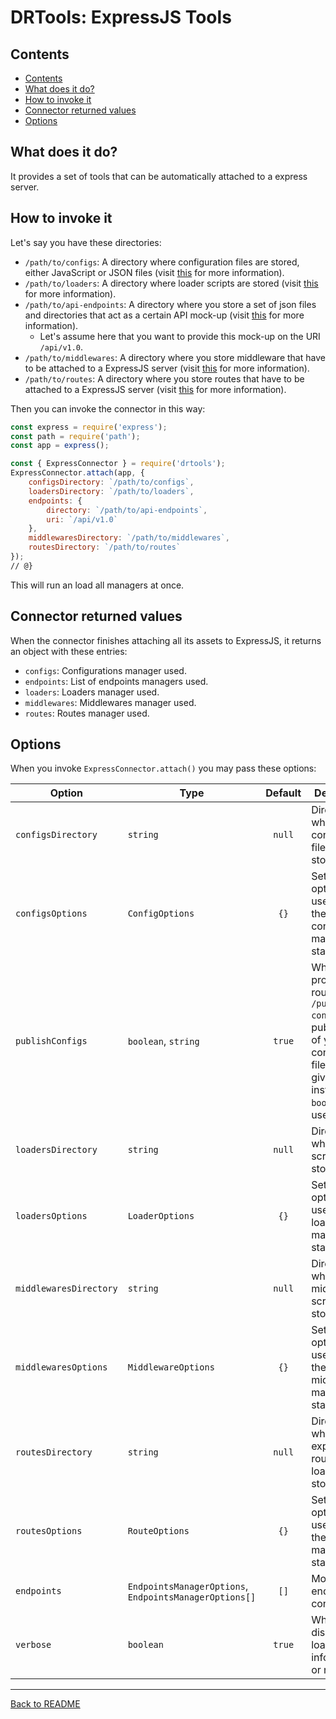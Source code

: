 # DRTools: ExpressJS Tools
## Contents
<!-- TOC depthFrom:2 updateOnSave:true -->

- [Contents](#contents)
- [What does it do?](#what-does-it-do)
- [How to invoke it](#how-to-invoke-it)
- [Connector returned values](#connector-returned-values)
- [Options](#options)

<!-- /TOC -->

## What does it do?
It provides a set of tools that can be automatically attached to a express server.

## How to invoke it
Let's say you have these directories:
* `/path/to/configs`: A directory where configuration files are stored, either
JavaScript or JSON files (visit [this](configs.md) for more information).
* `/path/to/loaders`: A directory where loader scripts are stored (visit
[this](loaders.md) for more information).
* `/path/to/api-endpoints`: A directory where you store a set of json files and
directories that act as a certain API mock-up (visit [this](endpoints.md) for
more information).
    * Let's assume here that you want to provide this mock-up on the URI
    `/api/v1.0`.
* `/path/to/middlewares`: A directory where you store middleware that have to be
attached to a ExpressJS server (visit [this](middlewares.md) for more
information).
* `/path/to/routes`: A directory where you store routes that have to be attached
to a ExpressJS server (visit [this](routes.md) for more information).

Then you can invoke the connector in this way:
```js
const express = require('express');
const path = require('path');
const app = express();

const { ExpressConnector } = require('drtools');
ExpressConnector.attach(app, {
    configsDirectory: `/path/to/configs`,
    loadersDirectory: `/path/to/loaders`,
    endpoints: {
        directory: `/path/to/api-endpoints`,
        uri: `/api/v1.0`
    },
    middlewaresDirectory: `/path/to/middlewares`,
    routesDirectory: `/path/to/routes`
});
// @}
```
This will run an load all managers at once.

## Connector returned values
When the connector finishes attaching all its assets to ExpressJS, it returns an
object with these entries:
* `configs`: Configurations manager used.
* `endpoints`: List of endpoints managers used.
* `loaders`: Loaders manager used.
* `middlewares`: Middlewares manager used.
* `routes`: Routes manager used.

## Options
When you invoke `ExpressConnector.attach()` you may pass these options:

| Option                 | Type                                                   | Default | Description                                                                                                                                                        |
|------------------------|--------------------------------------------------------|:-------:|--------------------------------------------------------------------------------------------------------------------------------------------------------------------|
| `configsDirectory`     | `string`                                               |  `null` | Directory where configuration files are stored.                                                                                                                    |
| `configsOptions`       | `ConfigOptions`                                        |   `{}`  | Set of options to be used whe the configuration manager is started.                                                                                                |
| `publishConfigs`       | `boolean`, `string`                                    |  `true` | Whether to provide the route `/public-configs` with public parts of your configuration files. If you give a `string` instead of a `boolean` it will use it as URI. |
| `loadersDirectory`     | `string`                                               |  `null` | Directory where loader scripts are stored.                                                                                                                         |
| `loadersOptions`       | `LoaderOptions`                                        |   `{}`  | Set of options to be used when a loaders manager is started.                                                                                                       |
| `middlewaresDirectory` | `string`                                               |  `null` | Directory where middleware scripts are stored.                                                                                                                     |
| `middlewaresOptions`   | `MiddlewareOptions`                                    |   `{}`  | Set of options to be used when the middleware manager is started.                                                                                                  |
| `routesDirectory`      | `string`                                               |  `null` | Directory where express routes loaders are stored.                                                                                                                 |
| `routesOptions`        | `RouteOptions`                                         |   `{}`  | Set of options to be used when the routes manager is started.                                                                                                      |
| `endpoints`            | `EndpointsManagerOptions`, `EndpointsManagerOptions[]` |   `[]`  | Mock-up endpoints configuration                                                                                                                                    |
| `verbose`              | `boolean`                                              |  `true` | Whether to display loading log information or not.                                                                                                                 |

----
[Back to README](../README.md)
